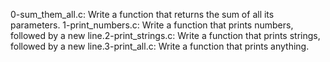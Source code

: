 0-sum_them_all.c: Write a function that returns the sum of all its parameters.
1-print_numbers.c: Write a function that prints numbers, followed by a new line.2-print_strings.c: Write a function that prints strings, followed by a new line.3-print_all.c: Write a function that prints anything.
